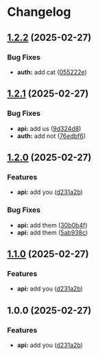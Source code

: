 # Changelog

## [1.2.2](https://github.com/halimonalexander/test-multirepo/compare/v1.2.1...v1.2.2) (2025-02-27)


### Bug Fixes

* **auth:** add cat ([055222e](https://github.com/halimonalexander/test-multirepo/commit/055222ed553d687950bf185bdc5056b8a54f40c0))

## [1.2.1](https://github.com/halimonalexander/test-multirepo/compare/v1.2.0...v1.2.1) (2025-02-27)


### Bug Fixes

* **api:** add us ([9d324d8](https://github.com/halimonalexander/test-multirepo/commit/9d324d82e280990a36a55fa0fad9272a1e0cf15b))
* **auth:** add not ([76edbf6](https://github.com/halimonalexander/test-multirepo/commit/76edbf61363e8ec30046a5849a19a08a7cb1de1e))

## [1.2.0](https://github.com/halimonalexander/test-multirepo/compare/v1.1.0...v1.2.0) (2025-02-27)


### Features

* **api:** add you ([d231a2b](https://github.com/halimonalexander/test-multirepo/commit/d231a2bba5605f32a0b84d3eeae79fa22eb8dd5b))


### Bug Fixes

* **api:** add them ([30b0b4f](https://github.com/halimonalexander/test-multirepo/commit/30b0b4f638f2b2af2020894ec48c26b705efb88b))
* **api:** add them ([5ab938c](https://github.com/halimonalexander/test-multirepo/commit/5ab938c4678da96120928197f2d0a8bb6f257184))

## [1.1.0](https://github.com/halimonalexander/test-multirepo/compare/v1.0.0...v1.1.0) (2025-02-27)


### Features

* **api:** add you ([d231a2b](https://github.com/halimonalexander/test-multirepo/commit/d231a2bba5605f32a0b84d3eeae79fa22eb8dd5b))

## 1.0.0 (2025-02-27)


### Features

* **api:** add you ([d231a2b](https://github.com/halimonalexander/test-multirepo/commit/d231a2bba5605f32a0b84d3eeae79fa22eb8dd5b))
